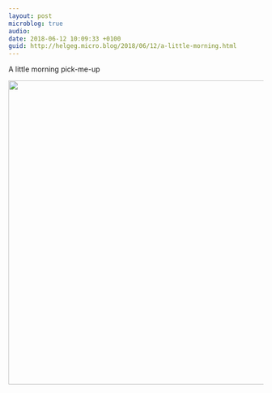 ```yaml
---
layout: post
microblog: true
audio: 
date: 2018-06-12 10:09:33 +0100
guid: http://helgeg.micro.blog/2018/06/12/a-little-morning.html
---
```

A little morning pick-me-up

<img src="http://microblog.helgegudmundsen.com/uploads/2018/f5563206a8.jpg" width="600" height="599" />
